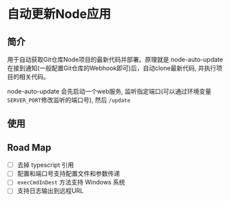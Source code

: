 # 自动更新Node应用
## 简介

用于自动获取Git仓库Node项目的最新代码并部署。原理就是 node-auto-update 在接到通知(一般配置Git仓库的Webhook即可)后，自动clone最新代码, 并执行项目的相关代码。

node-auto-update 会先启动一个web服务, 监听指定端口(可以通过环境变量`SERVER_PORT`修改监听的端口号), 然后  `/update`

## 使用

## Road Map

* [ ] 去掉 typescript 引用
* [ ] 配置和端口号支持配置文件和参数传递
* [ ] `execCmdInDest` 方法支持 Windows 系统
* [ ] 支持日志输出到远程URL